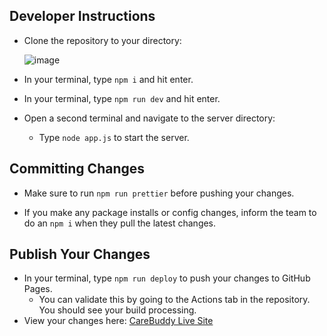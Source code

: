 ## Developer Instructions

- Clone the repository to your directory:

  ![image](https://github.com/user-attachments/assets/4d805a50-a9f6-449b-be61-77ed2b5179ce)

- In your terminal, type `npm i` and hit enter.

- In your terminal, type `npm run dev` and hit enter.

- Open a second terminal and navigate to the server directory:

  - Type `node app.js` to start the server.


## Committing Changes

- Make sure to run `npm run prettier` before pushing your changes.

- If you make any package installs or config changes, inform the team to do an `npm i` when they pull the latest changes.


## Publish Your Changes

- In your terminal, type `npm run deploy` to push your changes to GitHub Pages.
  - You can validate this by going to the Actions tab in the repository. You should see your build processing.
- View your changes here: [CareBuddy Live Site](https://xinexport.github.io/chatgpt-ai-healthapp/)
